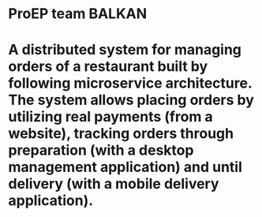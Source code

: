 # ProEP team BALKAN

# A distributed system for managing orders of a restaurant built by following microservice architecture. The system allows placing orders by utilizing real payments (from a website), tracking orders through preparation (with a desktop management application) and until delivery (with a mobile delivery application).